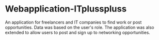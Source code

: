 # Webapplication-ITplusspluss
An application for freelancers and IT companies to find work or post opportunities. Data was based on the user's role. The application was also extended to allow users to post and sign up to networking opportunities.
